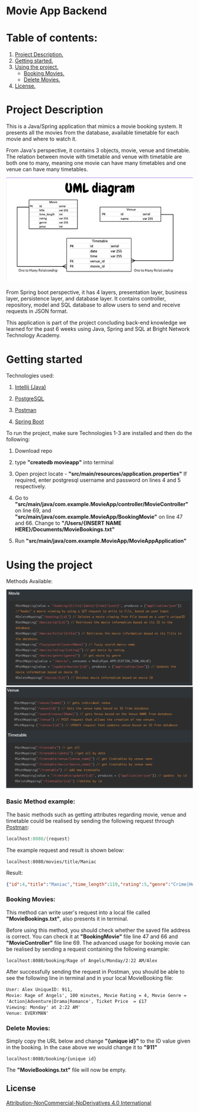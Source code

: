 # Movie App Backend

# Table of contents:

1. [ Project Description. ](#project_description)
2. [ Getting started. ](#getting_started)
3. [ Using the project. ](#using_project)
    - [ Booking Movies. ](#booking_movies)
    - [ Delete Movies. ](#delete_movies)
4. [ License. ](#license)





# Project Description <a name="project_description"></a>

This is a Java/Spring application that mimics a movie booking system. It presents all the movies from the database, available timetable for each movie and where to watch it.

From Java's perspective, it contains 3 objects, movie, venue and timetable. The relation between movie with timetable and venue with timetable are both one to many, meaning one movie can have many timetables and one venue can have many timetables.

<img src="./methods/uml_diagram.png" alt="uml_diagram" />

From Spring boot perspective, it has 4 layers, presentation layer, business layer, persistence layer, and database layer. It contains controller, repository, model and SQL database to allow users to send and receive requests in JSON format.

This application is part of the project concluding back-end knowledge we learned for the past 6 weeks using Java, Spring and SQL at Bright Network Technology Academy.


# Getting started <a name="getting_started"></a>

Technologies used:
1) [Intellij (Java)](https://www.jetbrains.com/idea/download/#section=mac)

2) [PostgreSQL](https://www.postgresql.org/download/)

3) [Postman](https://www.postman.com)
4) [Spring Boot](https://start.spring.io/)

To run the project, make sure Technologies 1-3 are installed and then do the following:

1) Download repo

2) type **"createdb movieapp"** into terminal

3) Open project locate - **"src/main/resources/application.properties"**
If required, enter postgresql username and password on lines 4 and 5 respectively.

4) Go to **"src/main/java/com.example.MovieApp/controller/MovieController"** on line 69, and **"src/main/java/com.example.MovieApp/BookingMovie"** on line 47 and 66. Change to **"/Users/{INSERT NAME HERE}/Documents/MovieBookings.txt"**

5) Run **"src/main/java/com.example.MovieApp/MovieAppApplication"**


# Using the project <a name="using_project"></a>

Methods Available:

<img src="./methods/movie.png" alt="moviemethods" />
<img src="./methods/timetable_venue.png" alt="timetable_venue_methods" />

### Basic Method example:

The basic methods such as getting attributes regarding movie, venue and timetable could be realised by sending the following request through [Postman](https://www.postman.com):

```java
localhost:8080/{request}
```

The example request and result is shown below:

```
localhost:8080/movies/title/Maniac
```

Result:
```json
{"id":4,"title":"Maniac","time_length":119,"rating":5,"genre":"Crime|Horror|Mystery|Romance|Thriller","price":15,"timetables":[{"id":73,"date":"Friday","time":"3:29 PM"},{"id":38,"date":"Sunday","time":"6:05 AM"},{"id":18,"date":"Monday","time":"3:43 AM"}]}
```

### Booking Movies: <a name="booking_movies"></a>

This method can write user's request into a local file called **"MovieBookings.txt"**, also presents it in terminal. 

Before using this method, you should check whether the saved file address is correct. You can check it at **"BookingMovie"** file line 47 and 66 and **"MovieController"** file line 69. The advanced usage for booking movie can be realised by sending a request containing the following example: 

```
localhost:8080/booking/Rage of Angels/Monday/2:22 AM/Alex
```

After successfully sending the request in Postman, you should be able to see the following line in terminal and in your local MovieBooking file:

```
User: Alex UniqueID: 911, 
Movie: Rage of Angels', 100 minutes, Movie Rating = 4, Movie Genre = 'Action|Adventure|Drama|Romance', Ticket Price  = £17 
Viewing: Monday' at 2:22 AM' 
Venue: EVERYMAN'
```

### Delete Movies: <a name="delete_movies"></a>

Simply copy the URL below and change **"{unique id}"** to the ID value given in the booking. In the case above we would change it to **"911"**

```
localhost:8080/booking/{unique id}
```
The **"MovieBookings.txt"** file will now be empty.

## License <a name="license"></a>
[Attribution-NonCommercial-NoDerivatives 4.0 International](https://creativecommons.org/licenses/by-nc-nd/4.0/legalcode)



